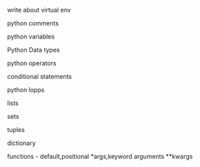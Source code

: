 
write about virtual env

python comments 

python variables

Python Data types

python operators

conditional statements

python lopps

lists

sets

tuples

dictionary 

functions - default,positional *args,keyword arguments **kwargs


